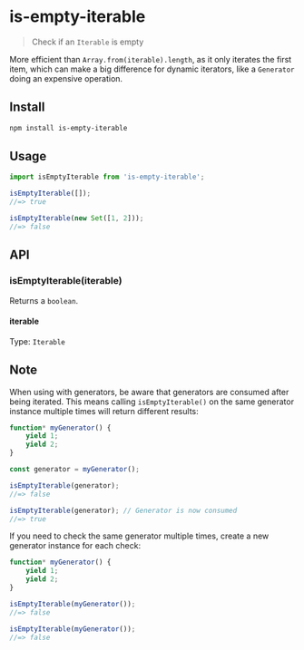# is-empty-iterable

> Check if an `Iterable` is empty

More efficient than `Array.from(iterable).length`, as it only iterates the first item, which can make a big difference for dynamic iterators, like a `Generator` doing an expensive operation.

## Install

```sh
npm install is-empty-iterable
```

## Usage

```js
import isEmptyIterable from 'is-empty-iterable';

isEmptyIterable([]);
//=> true

isEmptyIterable(new Set([1, 2]));
//=> false
```

## API

### isEmptyIterable(iterable)

Returns a `boolean`.

#### iterable

Type: `Iterable`

## Note

When using with generators, be aware that generators are consumed after being iterated. This means calling `isEmptyIterable()` on the same generator instance multiple times will return different results:

```js
function* myGenerator() {
	yield 1;
	yield 2;
}

const generator = myGenerator();

isEmptyIterable(generator);
//=> false

isEmptyIterable(generator); // Generator is now consumed
//=> true
```

If you need to check the same generator multiple times, create a new generator instance for each check:

```js
function* myGenerator() {
	yield 1;
	yield 2;
}

isEmptyIterable(myGenerator());
//=> false

isEmptyIterable(myGenerator());
//=> false
```
